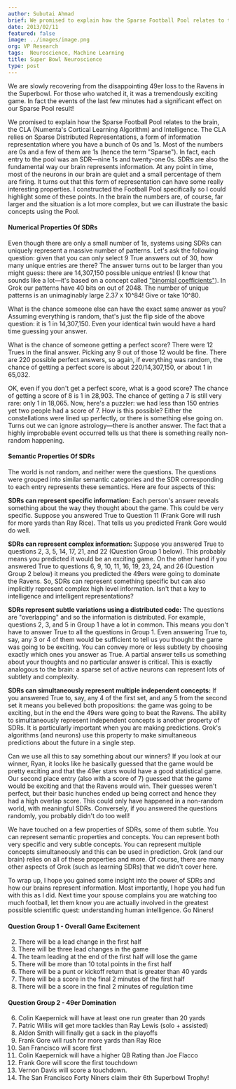 ```yaml
---
author: Subutai Ahmad
brief: We promised to explain how the Sparse Football Pool relates to the brain, the CLA (Numenta's Cortical Learning Algorithm) and Intelligence.  The CLA relies on
date: 2013/02/11
featured: false
image: ../images/image.png
org: VP Research
tags:  Neuroscience, Machine Learning
title: Super Bowl Neuroscience
type: post
---
```


We are slowly recovering from the disappointing 49er loss to the Ravens in the
Superbowl. For those who watched it, it was a tremendously exciting game. In
fact the events of the last few minutes had a significant effect on our Sparse
Pool result!

We promised to explain how the Sparse Football Pool relates to the brain, the
CLA (Numenta's Cortical Learning Algorithm) and Intelligence.  The CLA relies on
Sparse Distributed Representations, a form of information representation where
you have a bunch of 0s and 1s.  Most of the numbers are 0s and a few of them
are 1s (hence the term "Sparse").  In fact, each entry to the pool was an
SDR&#8212;nine 1s and twenty-one 0s. SDRs are also the fundamental way our
brain represents information. At any point in time, most of the neurons in our
brain are quiet and a small percentage of them are firing. It turns out that
this form of representation can have some really interesting properties.
I constructed the Football Pool specifically so I could highlight some of
these points. In the brain the numbers are, of course, far larger and the
situation is a lot more complex, but we can illustrate the basic concepts
using the Pool.

#### Numerical Properties Of SDRs

Even though there are only a small number of 1s, systems using SDRs can uniquely
represent a massive number of patterns.  Let's ask the following question: given
that you can only select 9 True answers out of 30, how many unique entries are
there?  The answer turns out to be larger than you might guess: there are
14,307,150 possible unique entries! (I know that sounds like a lot&#8212;it's
based on a concept called
["binomial coefficients"](http://en.wikipedia.org/wiki/Binomial_coefficients#Computing_the_value_of_binomial_coefficients)).
In Grok our patterns have 40 bits on out of 2048.  The number of unique patterns
is an unimaginably large 2.37 x 10^84! Give or take 10^80.

What is the chance someone else can have the exact same answer as you? Assuming
everything is random, that's just the flip side of the above question: it is 1
in 14,307,150. Even your identical twin would have a hard time guessing your
answer.

What is the chance of someone getting a perfect score?  There were 12 Trues in
the final answer. Picking any 9 out of those 12 would be fine. There are 220
possible perfect answers, so again, if everything was random, the chance of
getting a perfect score is about 220/14,307,150, or about 1 in 65,032.

OK, even if you don't get a perfect score, what is a good score?  The chance of
getting a score of 8 is 1 in 28,903. The chance of getting a 7 is still very
rare: only 1 in 18,065.    Now, here's a puzzler: we had less than 150 entries
yet two people had a score of 7. How is this possible? Either the constellations
were lined up perfectly, or there is something else going on. Turns out we can
ignore astrology&#8212;there is another answer. The fact that a highly
improbable event occurred tells us that there is something really non-random
happening.

#### Semantic Properties Of SDRs

The world is not random, and neither were the questions. The questions were
grouped into similar semantic categories and the SDR corresponding to each entry
represents these semantics.  Here are four aspects of this:

**SDRs can represent specific information:**  Each person's answer reveals
something about the way they thought about the game.  This could be very
specific. Suppose you answered True to Question 11 (Frank Gore will rush for
more yards than Ray Rice). That tells us you predicted Frank Gore would do well.

**SDRs can represent complex information:**  Suppose you answered True to
questions 2, 3, 5, 14, 17, 21, and 22 (Question Group 1 below). This probably
means you predicted it would be an exciting game.   On the other hand if you
answered True to questions 6, 9, 10, 11, 16, 19, 23, 24, and 26 (Question Group
2 below) it means you predicted the 49ers were going to dominate the Ravens.
So, SDRs can represent something specific but can also implicitly represent
complex high level information. Isn't that a key to intelligence and intelligent
representations?

**SDRs represent subtle variations using a distributed code:**  The questions
are "overlapping" and so the information is distributed. For example, questions
2, 3, and 5 in Group 1 have a lot in common. This means you don't have to answer
True to all the questions in Group 1. Even answering True to, say, any 3 or 4 of
them would be sufficient to tell us you thought the game was going to be
exciting. You can convey more or less subtlety by choosing exactly which ones
you answer as True.  A partial answer tells us something about your thoughts and
no particular answer is critical. This is exactly analogous to the brain: a
sparse set of active neurons can represent lots of subtlety and complexity.

**SDRs can simultaneously represent multiple independent concepts:**  If you
answered True to, say, any 4 of the first set, and any 5 from the second set it
means you believed both propositions: the game was going to be exciting, but in
the end the 49ers were going to beat the Ravens. The ability to simultaneously
represent independent concepts is another property of SDRs.  It is particularly
important when you are making predictions. Grok's algorithms (and neurons) use
this property to make simultaneous predictions about the future in a single
step.

Can we use all this to say something about our winners? If you look at our
winner, Ryan, it looks like he basically guessed that the game would be pretty
exciting and that the 49er stars would have a good statistical game. Our second
place entry (also with a score of 7) guessed that the game would be exciting and
that the Ravens would win. Their guesses weren't perfect, but their basic
hunches ended up being correct and hence they had a high overlap score.  This
could only have happened in a non-random world, with meaningful SDRs.
Conversely, if you answered the questions randomly, you probably didn't do too
well!

We have touched on a few properties of SDRs, some of them subtle. You can
represent semantic properties and concepts.  You can represent both very
specific and very subtle concepts.  You can represent multiple concepts
simultaneously and this can be used in prediction. Grok (and our brain) relies
on all of these properties and more.   Of course, there are many other aspects
of Grok (such as learning SDRs) that we didn't cover here.

To wrap up, I hope you gained some insight into the power of SDRs and how our
brains represent information. Most importantly, I hope you had fun with this as
I did. Next time your spouse complains you are watching too much football, let
them know you are actually involved in the greatest possible scientific quest:
understanding human intelligence. Go Niners!

#### Question Group 1 - Overall Game Excitement

2. There will be a lead change in the first half
3. There will be three lead changes in the game
5. The team leading at the end of the first half will lose the game
14. There will be more than 10 total points in the first half
17. There will be a punt or kickoff return that is greater than 40 yards
21. There will be a score in the final 2 minutes of the first half
22. There will be a score in the final 2 minutes of regulation time


#### Question Group 2 - 49er Domination

6. Colin Kaepernick will have at least one run greater than 20 yards
9. Patric Willis will get more tackles than Ray Lewis (solo + assisted)
10. Aldon Smith will finally get a sack in the playoffs
11. Frank Gore will rush for more yards than Ray Rice
16. San Francisco will score first
19. Colin Kaepernick will have a higher QB Rating than Joe Flacco
23. Frank Gore will score the first touchdown
24. Vernon Davis will score a touchdown.
26. The San Francisco Forty Niners claim their 6th Superbowl Trophy!
